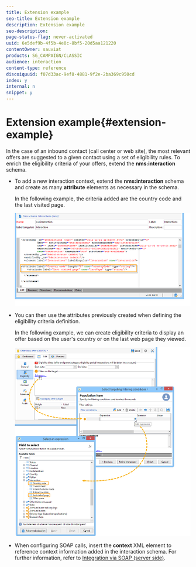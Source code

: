 ```yaml
---
title: Extension example
seo-title: Extension example
description: Extension example
seo-description: 
page-status-flag: never-activated
uuid: 6e5def9b-4f5b-4e0c-8bf5-20d5aa121220
contentOwner: sauviat
products: SG_CAMPAIGN/CLASSIC
audience: interaction
content-type: reference
discoiquuid: f07d33ac-9ef8-4881-9f2e-2ba369c950cd
index: y
internal: n
snippet: y
---
```


# Extension example{#extension-example}

In the case of an inbound contact (call center or web site), the most relevant offers are suggested to a given contact using a set of eligibility rules. To enrich the eligibility criteria of your offers, extend the **nms:interaction** schema.

* To add a new interaction context, extend the **nms:interaction** schema and create as many **attribute** elements as necessary in the schema.

  In the following example, the criteria added are the country code and the last visited page.

  ![](assets/s_ncs_configuration_offer_schemas.png)

* You can then use the attributes previously created when defining the eligibility criteria definition.

  In the following example, we can create eligibility criteria to display an offer based on the user's country or on the last web page they viewed.

  ![](assets/s_ncs_configuration_offer_context.png)

* When configuring SOAP calls, insert the **context** XML element to reference context information added in the interaction schema. For further information, refer to [Integration via SOAP (server side)](../../interaction/using/integration-via-soap--server-side-.md).

